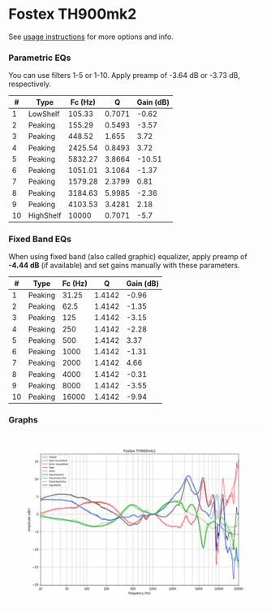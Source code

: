 # Fostex TH900mk2
See [usage instructions](https://github.com/jaakkopasanen/AutoEq#usage) for more options and info.

### Parametric EQs
You can use filters 1-5 or 1-10. Apply preamp of -3.64 dB or -3.73 dB, respectively.

|   # | Type      |   Fc (Hz) |      Q |   Gain (dB) |
|-----|-----------|-----------|--------|-------------|
|   1 | LowShelf  |    105.33 | 0.7071 |       -0.62 |
|   2 | Peaking   |    155.29 | 0.5493 |       -3.57 |
|   3 | Peaking   |    448.52 | 1.655  |        3.72 |
|   4 | Peaking   |   2425.54 | 0.8493 |        3.72 |
|   5 | Peaking   |   5832.27 | 3.8664 |      -10.51 |
|   6 | Peaking   |   1051.01 | 3.1064 |       -1.37 |
|   7 | Peaking   |   1579.28 | 2.3799 |        0.81 |
|   8 | Peaking   |   3184.63 | 5.9985 |       -2.36 |
|   9 | Peaking   |   4103.53 | 3.4281 |        2.18 |
|  10 | HighShelf |  10000    | 0.7071 |       -5.7  |

### Fixed Band EQs
When using fixed band (also called graphic) equalizer, apply preamp of **-4.44 dB** (if available) and set gains manually with these parameters.

|   # | Type    |   Fc (Hz) |      Q |   Gain (dB) |
|-----|---------|-----------|--------|-------------|
|   1 | Peaking |     31.25 | 1.4142 |       -0.96 |
|   2 | Peaking |     62.5  | 1.4142 |       -1.35 |
|   3 | Peaking |    125    | 1.4142 |       -3.15 |
|   4 | Peaking |    250    | 1.4142 |       -2.28 |
|   5 | Peaking |    500    | 1.4142 |        3.37 |
|   6 | Peaking |   1000    | 1.4142 |       -1.31 |
|   7 | Peaking |   2000    | 1.4142 |        4.66 |
|   8 | Peaking |   4000    | 1.4142 |       -0.31 |
|   9 | Peaking |   8000    | 1.4142 |       -3.55 |
|  10 | Peaking |  16000    | 1.4142 |       -9.94 |

### Graphs
![](./Fostex%20TH900mk2.png)
